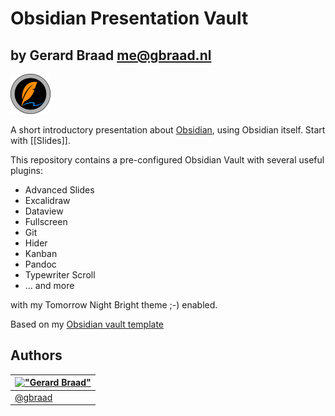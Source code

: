 # Obsidian Presentation Vault

## by Gerard Braad <me@gbraad.nl>

[!["Scribble"](https://raw.githubusercontent.com/gbraad/assets/gh-pages/icons/scribble-icon-64.png)](http://github.com/gbraad)

A short introductory presentation about [Obsidian](https://obsidian.md/), using Obsidian itself. Start with [[Slides]].

This repository contains a pre-configured Obsidian Vault with several useful plugins:
  * Advanced Slides
  * Excalidraw
  * Dataview
  * Fullscreen
  * Git
  * Hider
  * Kanban
  * Pandoc
  * Typewriter Scroll
  * ... and more

with my Tomorrow Night Bright theme ;-) enabled.

Based on my [Obsidian vault template](http://github.com/gbraad/obsidian-template)


## Authors

| [!["Gerard Braad"](http://gravatar.com/avatar/e466994eea3c2a1672564e45aca844d0.png?s=60)](http://gbraad.nl "Gerard Braad <me@gbraad.nl>") |
|---|
| [@gbraad](https://gbraad.nl/social)  |
